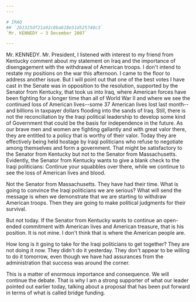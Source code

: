 ```yaml
---
---

# IRAQ
## `2b1325df21a92c8ba618e51d525740c3`
`Mr. KENNEDY — 3 December 2007`

---
```



Mr. KENNEDY. Mr. President, I listened with interest to my friend 
from Kentucky comment about my statement on Iraq and the importance of 
disengagement with the withdrawal of American troops. I don't intend to 
restate my positions on the war this afternoon. I came to the floor to 
address another issue. But I will point out that one of the best votes 
I have cast in the Senate was in opposition to the resolution, 
supported by the Senator from Kentucky, that took us into Iraq, where 
American forces have been fighting for a longer time than all of World 
War II and where we see the continued loss of American lives--some 37 
American lives lost last month--and billions in taxpayer dollars 
flooding into the sands of Iraq. Still, there is not the reconciliation 
by the Iraqi political leadership to develop some kind of Government 
that could be the basis for independence in the future. As our brave 
men and women are fighting gallantly and with great valor there, they 
are entitled to a policy that is worthy of their valor. Today they are 
effectively being held hostage by Iraqi politicians who refuse to 
negotiate among themselves and form a government. That might be 
satisfactory to the Senator from Kentucky but not to the Senator from 
Massachusetts. Evidently, the Senator from Kentucky wants to give a 
blank check to the Iraqi politicians: Continue your squabbles over 
there, while we continue to see the loss of American lives and blood.

Not the Senator from Massachusetts. They have had their time. What is 
going to convince the Iraqi politicians we are serious? What will send 
the message is when we demonstrate that we are starting to withdraw 
American troops. Then they are going to make political judgments for 
their survival.

But not today. If the Senator from Kentucky wants to continue an 
open-ended commitment with American lives and American treasure, that 
is his position. It is not mine. I don't think that is where the 
American people are.

How long is it going to take for the Iraqi politicians to get 
together? They are not doing it now. They didn't do it yesterday. They 
don't appear to be willing to do it tomorrow, even though we have had 
assurances from the administration that success was around the corner.

This is a matter of enormous importance and consequence. We will 
continue the debate. That is why I am a strong supporter of what our 
leader pointed out earlier today, talking about a proposal that has 
been put forward in terms of what is called bridge funding.

